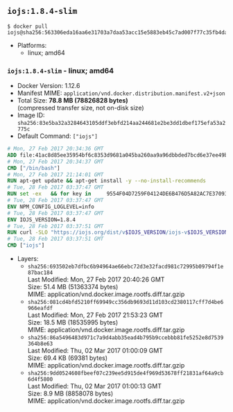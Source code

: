 ## `iojs:1.8.4-slim`

```console
$ docker pull iojs@sha256:563306eda16aa6e31703a7daa53acc15e5883eb45c7ad007f77c35fb4dada41b
```

-	Platforms:
	-	linux; amd64

### `iojs:1.8.4-slim` - linux; amd64

-	Docker Version: 1.12.6
-	Manifest MIME: `application/vnd.docker.distribution.manifest.v2+json`
-	Total Size: **78.8 MB (78826828 bytes)**  
	(compressed transfer size, not on-disk size)
-	Image ID: `sha256:83e5ba32a3284643105ddf3ebfd214aa244681e2be3dd1dbef175efa53a2775c`
-	Default Command: `["iojs"]`

```dockerfile
# Mon, 27 Feb 2017 20:34:36 GMT
ADD file:41ac8d85ee35954bf6c8353d9681a045ba260aa9a96dbbded7bcd6e37ee49bea in / 
# Mon, 27 Feb 2017 20:34:37 GMT
CMD ["/bin/bash"]
# Mon, 27 Feb 2017 21:14:01 GMT
RUN apt-get update && apt-get install -y --no-install-recommends 		ca-certificates 		curl 		wget 	&& rm -rf /var/lib/apt/lists/*
# Tue, 28 Feb 2017 03:37:47 GMT
RUN set -ex   && for key in     9554F04D7259F04124DE6B476D5A82AC7E37093B     94AE36675C464D64BAFA68DD7434390BDBE9B9C5     0034A06D9D9B0064CE8ADF6BF1747F4AD2306D93     FD3A5288F042B6850C66B31F09FE44734EB7990E     71DCFD284A79C3B38668286BC97EC7A07EDE3FC1     DD8F2338BAE7501E3DD5AC78C273792F7D83545D   ; do     gpg --keyserver ha.pool.sks-keyservers.net --recv-keys "$key"   ; done
# Tue, 28 Feb 2017 03:37:47 GMT
ENV NPM_CONFIG_LOGLEVEL=info
# Tue, 28 Feb 2017 03:37:47 GMT
ENV IOJS_VERSION=1.8.4
# Tue, 28 Feb 2017 03:37:51 GMT
RUN curl -SLO "https://iojs.org/dist/v$IOJS_VERSION/iojs-v$IOJS_VERSION-linux-x64.tar.gz"   && curl -SLO "https://iojs.org/dist/v$IOJS_VERSION/SHASUMS256.txt.asc"   && gpg --verify SHASUMS256.txt.asc   && grep " iojs-v$IOJS_VERSION-linux-x64.tar.gz\$" SHASUMS256.txt.asc | sha256sum -c -   && tar -xzf "iojs-v$IOJS_VERSION-linux-x64.tar.gz" -C /usr/local --strip-components=1   && rm "iojs-v$IOJS_VERSION-linux-x64.tar.gz" SHASUMS256.txt.asc
# Tue, 28 Feb 2017 03:37:51 GMT
CMD ["iojs"]
```

-	Layers:
	-	`sha256:693502eb7dfbc6b94964ae66ebc72d3e32facd981c72995b09794f1e87bac184`  
		Last Modified: Mon, 27 Feb 2017 20:40:26 GMT  
		Size: 51.4 MB (51363374 bytes)  
		MIME: application/vnd.docker.image.rootfs.diff.tar.gzip
	-	`sha256:081cd4bfd5210ff69949cc356db9693d11d103cd2380117cff7d4be6966eafdf`  
		Last Modified: Mon, 27 Feb 2017 21:53:23 GMT  
		Size: 18.5 MB (18535995 bytes)  
		MIME: application/vnd.docker.image.rootfs.diff.tar.gzip
	-	`sha256:86a5496483d971c7a9d4abb35ead4b795b9ccebbb81fe5252e8d7539364b8e63`  
		Last Modified: Thu, 02 Mar 2017 01:00:09 GMT  
		Size: 69.4 KB (69381 bytes)  
		MIME: application/vnd.docker.image.rootfs.diff.tar.gzip
	-	`sha256:9dd0524608fbeef07c239ee5d915de4f969d53678ff21831af64a9cb6d4f5800`  
		Last Modified: Thu, 02 Mar 2017 01:00:13 GMT  
		Size: 8.9 MB (8858078 bytes)  
		MIME: application/vnd.docker.image.rootfs.diff.tar.gzip
